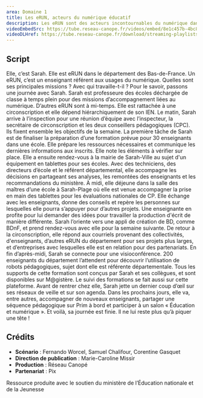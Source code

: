 ```yaml
---
area: Domaine 1
title: Les eRUN, acteurs du numérique éducatif
description: Les eRUN sont des acteurs incontournables du numérique dans le premier degré. Découvez-en plus concernant leurs missions et leurs responsabilités en visionnant cette vidéo !
videoEmbedSrc: https://tube.reseau-canope.fr/videos/embed/8e1c457b-4bc8-44b2-b6e6-cbac4f611442
videoDLHref: https://tube.reseau-canope.fr/download/streaming-playlists/hls/videos/8e1c457b-4bc8-44b2-b6e6-cbac4f611442-1080-fragmented.mp4
---
```


## Script

Elle, c’est Sarah. Elle est eRUN dans le département des Bas-de-France. Un eRUN, c’est un enseignant référent aux usages du numérique. Quelles sont ses principales missions ? Avec qui travaille-t-il ? Pour le savoir, passons une journée avec Sarah.
Sarah est professeure des écoles déchargée de classe à temps plein pour des missions d’accompagnement liées au numérique. D’autres eRUN sont à mi-temps. Elle est rattachée à une circonscription et elle dépend hiérarchiquement de son IEN. 
Le matin, Sarah arrive à l’inspection pour une réunion d’équipe avec l’inspecteur,
la secrétaire de circonscription et les deux conseillers pédagogiques (CPC). Ils fixent ensemble les objectifs de la semaine. La première tâche de Sarah est de finaliser la préparation d’une formation prévue pour 30 enseignants dans une école. Elle prépare les ressources nécessaires et communique les dernières informations aux inscrits. Elle note les éléments à vérifier sur place. 
Elle a ensuite rendez-vous à la mairie de Sarah-Ville au sujet d'un équipement en tablettes pour ses écoles. Avec des techniciens, des directeurs d’école et le référent départemental, elle accompagne les décisions en partageant ses analyses, les remontées des enseignants et les recommandations du ministère. 
À midi, elle déjeune dans la salle des maîtres d’une école à Sarah-Plage où elle est venue accompagner la prise en main des tablettes pour les évaluations nationales de CP. Elle échange avec les enseignants, donne des conseils et repère les personnes sur lesquelles elle pourra s’appuyer pour d’autres projets. Une enseignante en profite pour lui demander des idées pour travailler la production d'écrit de manière différente. Sarah l’oriente vers une appli de création de BD, comme BDnF, et prend rendez-vous avec elle pour la semaine suivante.
De retour à la circonscription, elle répond aux courriels provenant des collectivités, d'enseignants, d’autres eRUN du département pour ses projets plus larges, et d’entreprises avec lesquelles elle est en relation pour des partenariats. 
En fin d’après-midi, Sarah se connecte pour une visioconférence. 200 enseignants du département l’attendent pour découvrir l’utilisation de robots pédagogiques, sujet dont elle est référente départementale. Tous les supports de cette formation sont conçus par Sarah et ses collègues, et sont disponibles sur M@gistère. Le suivi des formations se fait aussi sur cette plateforme. 
Avant de rentrer chez elle, Sarah jette un dernier coup d’œil sur ses réseaux de veille et sur son agenda. Dans les prochains jours, elle va, entre autres, accompagner de nouveaux enseignants, partager une séquence pédagogique sur Prim à bord et participer à un salon
« Éducation et numérique ».
Et voilà, sa journée est finie. Il ne lui reste plus qu’à piquer une tête !

## Crédits

- **Scénario** : Fernando Worcel, Samuel Chalifour, Corentine Gasquet
- **Direction de publication** : Marie-Caroline Missir
- **Production** : Réseau Canopé
- **Partenariat** : Pix

Ressource produite avec le soutien du ministère de l’Éducation nationale et de la Jeunesse
